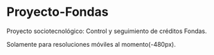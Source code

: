 # Proyecto-Fondas
Proyecto sociotecnológico: Control y seguimiento de créditos Fondas.

Solamente para resoluciones móviles al momento(-480px).
